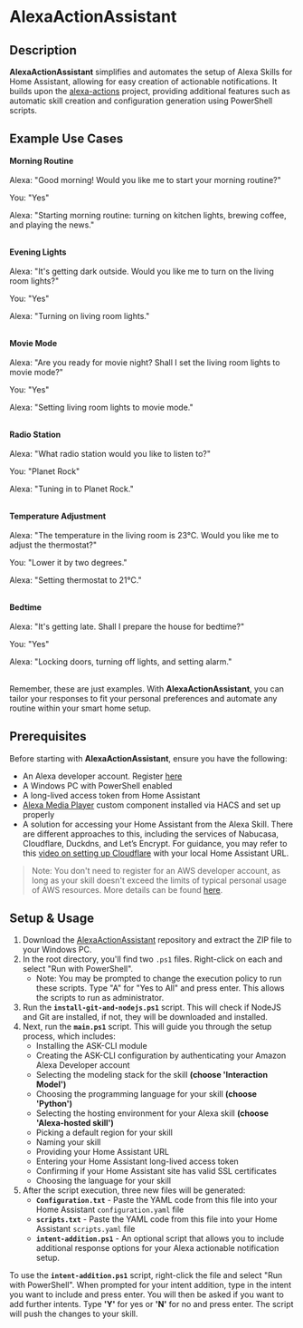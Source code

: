 # AlexaActionAssistant

## Description

**AlexaActionAssistant** simplifies and automates the setup of Alexa Skills for Home Assistant, allowing for easy creation of actionable notifications. It builds upon the [alexa-actions](https://github.com/keatontaylor/alexa-actions) project, providing additional features such as automatic skill creation and configuration generation using PowerShell scripts. 

## Example Use Cases

**Morning Routine** <br><br>
Alexa: "Good morning! Would you like me to start your morning routine?"
  
You: "Yes"
  
Alexa: "Starting morning routine: turning on kitchen lights, brewing coffee, and playing the news."<br><br>

**Evening Lights**<br><br>
Alexa: "It's getting dark outside. Would you like me to turn on the living room lights?"
  
You: "Yes"
  
Alexa: "Turning on living room lights."<br><br>

**Movie Mode**<br><br>
Alexa: "Are you ready for movie night? Shall I set the living room lights to movie mode?"
  
You: "Yes"
  
Alexa: "Setting living room lights to movie mode."<br><br>

**Radio Station**<br><br>
Alexa: "What radio station would you like to listen to?"

You: "Planet Rock"

Alexa: "Tuning in to Planet Rock."<br><br>

**Temperature Adjustment**<br><br>
Alexa: "The temperature in the living room is 23°C. Would you like me to adjust the thermostat?"
  
You: "Lower it by two degrees."
  
Alexa: "Setting thermostat to 21°C."<br><br>

**Bedtime**<br><br>
Alexa: "It's getting late. Shall I prepare the house for bedtime?"

You: "Yes"

Alexa: "Locking doors, turning off lights, and setting alarm."<br><br>

Remember, these are just examples. With **AlexaActionAssistant**, you can tailor your responses to fit your personal preferences and automate any routine within your smart home setup.



## Prerequisites

Before starting with **AlexaActionAssistant**, ensure you have the following:

- An Alexa developer account. Register [here](https://developer.amazon.com/alexa/console/ask)
- A Windows PC with PowerShell enabled
- A long-lived access token from Home Assistant
- [Alexa Media Player](https://github.com/custom-components/alexa_media_player) custom component installed via HACS and set up properly
- A solution for accessing your Home Assistant from the Alexa Skill. There are different approaches to this, including the services of Nabucasa, Cloudflare, Duckdns, and Let’s Encrypt. For guidance, you may refer to this [video on setting up Cloudflare](https://youtu.be/Qsz1OjlGidU) with your local Home Assistant URL.

>Note: You don't need to register for an AWS developer account, as long as your skill doesn't exceed the limits of typical personal usage of AWS resources. More details can be found [here](https://developer.amazon.com/en-US/docs/alexa/hosted-skills/usage-limits.html).

## Setup & Usage

1. Download the [AlexaActionAssistant](https://github.com/Hassassistant/AlexaActionAssistant) repository and extract the ZIP file to your Windows PC.
2. In the root directory, you'll find two `.ps1` files. Right-click on each and select "Run with PowerShell".
   - Note: You may be prompted to change the execution policy to run these scripts. Type "A" for "Yes to All" and press enter. This allows the scripts to run as administrator.
3. Run the **`install-git-and-nodejs.ps1`** script. This will check if NodeJS and Git are installed, if not, they will be downloaded and installed.
4. Next, run the **`main.ps1`** script. This will guide you through the setup process, which includes:
   - Installing the ASK-CLI module
   - Creating the ASK-CLI configuration by authenticating your Amazon Alexa Developer account
   - Selecting the modeling stack for the skill **(choose 'Interaction Model')**
   - Choosing the programming language for your skill **(choose 'Python')**
   - Selecting the hosting environment for your Alexa skill **(choose 'Alexa-hosted skill')**
   - Picking a default region for your skill
   - Naming your skill
   - Providing your Home Assistant URL
   - Entering your Home Assistant long-lived access token
   - Confirming if your Home Assistant site has valid SSL certificates
   - Choosing the language for your skill
5. After the script execution, three new files will be generated:
   - **`Configuration.txt`** - Paste the YAML code from this file into your Home Assistant `configuration.yaml` file
   - **`scripts.txt`** - Paste the YAML code from this file into your Home Assistant `scripts.yaml` file
   - **`intent-addition.ps1`** - An optional script that allows you to include additional response options for your Alexa actionable notification setup.

To use the **`intent-addition.ps1`** script, right-click the file and select "Run with PowerShell". When prompted for your intent addition, type in the intent you want to include and press enter. You will then be asked if you want to add further intents. Type **'Y'** for yes or **'N'** for no and press enter. The script will push the changes to your skill.
